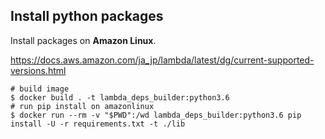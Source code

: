 ## Install python packages

Install packages on **Amazon Linux**.

https://docs.aws.amazon.com/ja_jp/lambda/latest/dg/current-supported-versions.html

```
# build image
$ docker build . -t lambda_deps_builder:python3.6
# run pip install on amazonlinux
$ docker run --rm -v "$PWD":/wd lambda_deps_builder:python3.6 pip install -U -r requirements.txt -t ./lib
```
